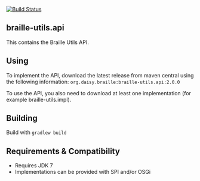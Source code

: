[![Build Status](https://travis-ci.org/brailleapps/braille-utils.api.svg?branch=master)](https://travis-ci.org/brailleapps/braille-utils.api)

## braille-utils.api ##
This contains the Braille Utils API.

## Using ##
To implement the API, download the latest release from maven central using the following information: `org.daisy.braille:braille-utils.api:2.0.0`

To use the API, you also need to download at least one implementation (for example braille-utils.impl).

## Building ##
Build with `gradlew build`

## Requirements & Compatibility ##
- Requires JDK 7
- Implementations can be provided with SPI and/or OSGi
